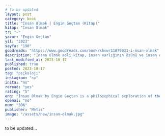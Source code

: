 ```yaml
---
# to be updated
layout: post
category: book
title: "İnsan Olmak | Engin Geçtan (Kitap)"
kitap: "İnsan Olmak"
tr: "-"
yazar: "Engin Geçtan"
yil: "2023"
sayfa: "190"
goodreads: "https://www.goodreads.com/book/show/11079931-i-nsan-olmak"
description: "İnsan Olmak adlı kitap, insan varlığının özünü ve insan olmanın anlamını felsefi bir bakış açısıyla inceliyor."
last_modified_at: 2023-10-17
published: true
posted: 2023-10-17
tag: "psikoloji"
instagram: "no"
insta: "no"
reread: "yes"
rating: "5"
eng: "İnsan Olmak by Engin Geçtan is a philosophical exploration of the essence of human existence and what it means to be human."
openai: "no"
num: "386"
publisher: "Metis"
image: "/assets/new/insan-olmak.jpg"
---
```


to be updated...
